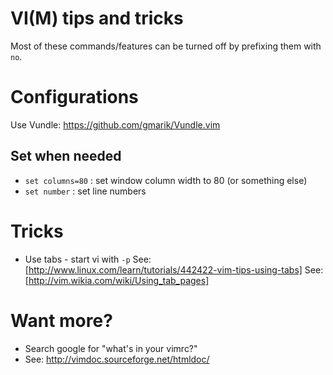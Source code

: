 # VI(M) tips and tricks

Most of these commands/features can be turned off by prefixing them with `no`.

# Configurations

Use Vundle: https://github.com/gmarik/Vundle.vim

## Set when needed

* `set columns=80` : set window column width to 80 (or something else)
* `set number` : set line numbers

# Tricks

* Use tabs - start vi with `-p`
  See: [http://www.linux.com/learn/tutorials/442422-vim-tips-using-tabs]
  See: [http://vim.wikia.com/wiki/Using_tab_pages]

# Want more?

* Search google for "what's in your vimrc?"
* See: http://vimdoc.sourceforge.net/htmldoc/
